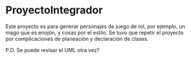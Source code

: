 # ProyectoIntegrador
Este proyecto es para generar personajes de juego de rol, por ejemplo, un mago que es enojón, y cosas por el estilo. Se tuvo que repetir el proyecto por complicaciones de planeación y declaración de clases.

P.D. Se puede revisar el UML otra vez? 
